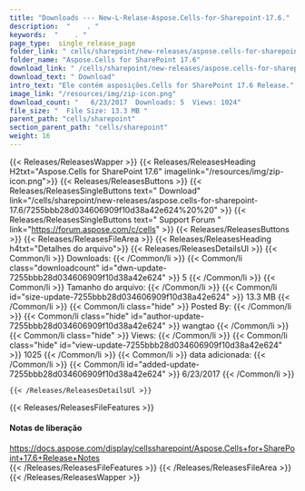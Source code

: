 ```yaml
---
title: "Downloads --- New-L-Relase-Aspose.Cells-for-Sharepoint-17.6." 
description:  "    . " 
keywords:  "    . " 
page_type:  single_release_page
folder_link: " cells/sharepoint/new-releases/aspose.cells-for-sharepoint-17.6/"
folder_name: "Aspose.Cells for SharePoint 17.6"
download_link: " /cells/sharepoint/new-releases/aspose.cells-for-sharepoint-17.6/7255bbb28d034606909f10d38a42e624"
download_text: " Download"
intro_text: "Ele contém asposições.Cells for SharePoint 17.6 Release."
image_link: "/resources/img/zip-icon.png"
download_count: "   6/23/2017  Downloads: 5  Views: 1024"
file_size: "  File Size: 13.3 MB "
parent_path: "cells/sharepoint"
section_parent_path: "cells/sharepoint"
weight: 16
---
```


{{< Releases/ReleasesWapper >}}
  {{< Releases/ReleasesHeading H2txt="Aspose.Cells for SharePoint 17.6" imagelink="/resources/img/zip-icon.png">}}
  {{< Releases/ReleasesButtons >}}
    {{< Releases/ReleasesSingleButtons text=" Download" link="/cells/sharepoint/new-releases/aspose.cells-for-sharepoint-17.6/7255bbb28d034606909f10d38a42e624%20%20" >}}
    {{< Releases/ReleasesSingleButtons text=" Support Forum " link="https://forum.aspose.com/c/cells" >}}
  {{< Releases/ReleasesButtons >}}
  {{< Releases/ReleasesFileArea >}}
    {{< Releases/ReleasesHeading h4txt="Detalhes do arquivo">}}
    {{< Releases/ReleasesDetailsUl >}}
            {{< Common/li  >}} Downloads: {{< /Common/li >}} 
      {{< Common/li class="downloadcount" id="dwn-update-7255bbb28d034606909f10d38a42e624" >}} 5 {{< /Common/li >}} 
      {{< Common/li  >}} Tamanho do arquivo: {{< /Common/li >}} 
      {{< Common/li id="size-update-7255bbb28d034606909f10d38a42e624" >}} 13.3 MB {{< /Common/li >}} 
      {{< Common/li  class="hide" >}} Posted By: {{< /Common/li >}} 
      {{< Common/li class="hide" id="author-update-7255bbb28d034606909f10d38a42e624" >}} wangtao {{< /Common/li >}} 
      {{< Common/li class="hide"  >}} Views: {{< /Common/li >}} 
      {{< Common/li class="hide" id="view-update-7255bbb28d034606909f10d38a42e624" >}} 1025 {{< /Common/li >}} 
      {{< Common/li  >}} data adicionada: {{< /Common/li >}} 
      {{< Common/li id="added-update-7255bbb28d034606909f10d38a42e624" >}} 6/23/2017 {{< /Common/li >}} 

    {{< /Releases/ReleasesDetailsUl >}}

  {{< Releases/ReleasesFileFeatures >}}
      <h4>Notas de liberação</h4><div><a href="https://docs.aspose.com/display/cellssharepoint/Aspose.Cells+for+SharePoint+17.6+Release+Notes">https://docs.aspose.com/display/cellssharepoint/Aspose.Cells+for+SharePoint+17.6+Release+Notes</a></div>
  {{< /Releases/ReleasesFileFeatures >}}
 {{< /Releases/ReleasesFileArea >}}
{{< /Releases/ReleasesWapper >}}


